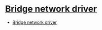 # [Bridge network driver](https://docs.docker.com/network/drivers/bridge/)

- [Bridge network driver](#bridge-network-driver)
